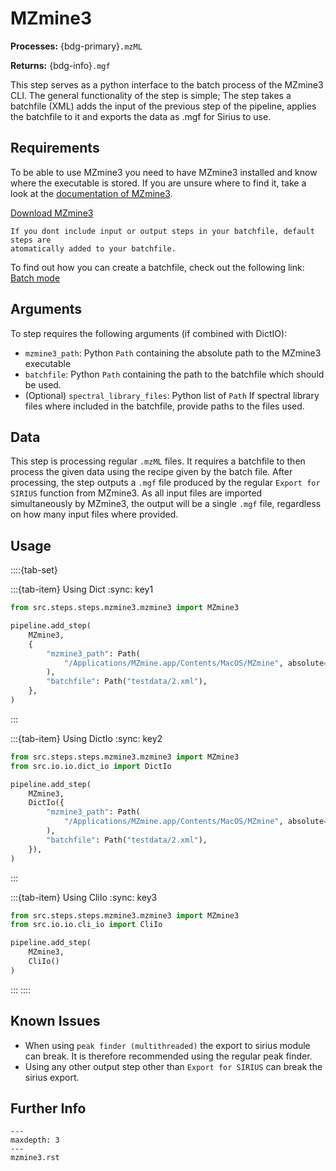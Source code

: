 # MZmine3
**Processes:** {bdg-primary}`.mzML`

**Returns:** {bdg-info}`.mgf`

This step serves as a python interface to the batch process of the MZmine3 CLI.
The general functionality of the step is simple; The step takes a batchfile (XML)
adds the input of the previous step of the pipeline, applies the batchfile to it and
exports the data as .mgf for Sirius to use.

## Requirements
To be able to use MZmine3 you need to have MZmine3 installed and know where the
executable is stored. If you are unsure where to find it, take a look at the
[documentation of MZmine3](https://mzmine.github.io/mzmine_documentation/commandline_tool.html).

[Download MZmine3](http://mzmine.github.io/download.html)

```{note}
If you dont include input or output steps in your batchfile, default steps are
atomatically added to your batchfile.
```
To find out how you can create a batchfile, check out the following link:
[Batch mode](https://mzmine.github.io/mzmine_documentation/workflows/batch_processing/batch-processing.html)

## Arguments
To step requires the following arguments (if combined with DictIO):
- `mzmine3_path`: Python `Path` containing the absolute path to the MZmine3 
  executable
- `batchfile`: Python `Path` containing the path to the batchfile which 
  should be used.
- (Optional) `spectral_library_files`: Python list of `Path` If spectral 
  library files where included in the batchfile, provide paths to the files
  used.

## Data
This step is processing regular `.mzML` files. It requires a batchfile to 
then process the given data using the recipe given by the batch file. After 
processing, the step outputs a `.mgf` file produced by the regular `Export for 
SIRIUS` function from MZmine3. As all input files are imported 
simultaneously by MZmine3, the output will be a single `.mgf` file, regardless
on how many input files where provided.

## Usage

::::{tab-set}

:::{tab-item} Using Dict
:sync: key1
```python
from src.steps.steps.mzmine3.mzmine3 import MZmine3

pipeline.add_step(
    MZmine3,
    {
        "mzmine3_path": Path(
            "/Applications/MZmine.app/Contents/MacOS/MZmine", absolute=True
        ),
        "batchfile": Path("testdata/2.xml"),
    },
)
```
:::

:::{tab-item} Using DictIo
:sync: key2

```python
from src.steps.steps.mzmine3.mzmine3 import MZmine3
from src.io.io.dict_io import DictIo

pipeline.add_step(
    MZmine3,
    DictIo({
        "mzmine3_path": Path(
            "/Applications/MZmine.app/Contents/MacOS/MZmine", absolute=True
        ),
        "batchfile": Path("testdata/2.xml"),
    }),
)
```
:::

:::{tab-item} Using CliIo
:sync: key3

```python
from src.steps.steps.mzmine3.mzmine3 import MZmine3
from src.io.io.cli_io import CliIo

pipeline.add_step(
    MZmine3,
    CliIo()
)
```
:::
::::


## Known Issues
- When using `peak finder (multithreaded)` the export to sirius module can 
break. It is therefore recommended using the regular peak finder.
- Using any other output step other than `Export for SIRIUS` can break the 
  sirius export.

## Further Info
```{toctree}
---
maxdepth: 3
---
mzmine3.rst
```